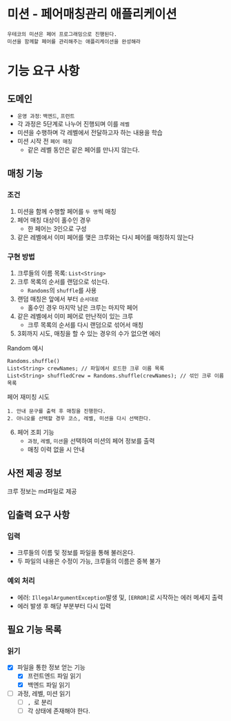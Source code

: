 # 미션 - 페어매칭관리 애플리케이션
```aidl
우테코의 미션은 페어 프로그래밍으로 진행된다.
미션을 함께할 페어를 관리해주는 애플리케이션을 완성해라
```

# 기능 요구 사항

## 도메인
- `운영 과정`: `백엔드`, `프런트`
- 각 과정은 5단계로 나누어 진행되며 이를 `레벨`
- 미션을 수행하며 각 레벨에서 전달하고자 하는 내용을 학습
- 미션 시작 전 `페어 매칭`
  - 같은 레벨 동안은 같은 페어를 만나지 않는다.


## 매칭 기능

### 조건
1. 미션을 함께 수행할 페어를 `두 명`씩 매칭
2. 페어 매칭 대상이 홀수인 경우
   - 한 페어는 3인으로 구성
3. 같은 레벨에서 이미 페어를 맺은 크루와는 다시 페어를 매칭하지 않는다


### 구현 방법
1. 크루들의 이름 목록: `List<String>`
2. 크루 목록의 순서를 랜덤으로 섞는다.
   - `Randoms`의 `shuffle`를 사용
3. 랜덤 매칭은 앞에서 부터 `순서대로`
    - 홀수인 경우 마지막 남은 크루는 마지막 페어
4. 같은 레벨에서 이미 페어로 만난적이 있는 크루
   - 크루 목록의 순서를 다시 랜덤으로 섞어서 매칭
5. 3회까지 시도, 매칭을 할 수 있는 경우의 수가 없으면 에러

Random 예시
```aidl
Randoms.shuffle()
List<String> crewNames; // 파일에서 로드한 크루 이름 목록
List<String> shuffledCrew = Randoms.shuffle(crewNames); // 섞인 크루 이름 목록
```

페어 재미칭 시도
```aidl
1. 안내 문구를 출력 후 매칭을 진행한다.
2. 아니오를 선택할 경우 코스, 레벨, 미션을 다시 선택한다.
```

6. 페어 조회 기능
    - `과정`, `레벨`, `미션`을 선택하여 미션의 페어 정보를 출력
    - 매칭 이력 없을 시 안내

## 사전 제공 정보
크루 정보는 md파일로 제공


## 입출력 요구 사항

### 입력
- 크루들의 이름 및 정보를 파일을 통해 불러온다.
- 두 파일의 내용은 수정이 가능, 크루들의 이름은 중복 불가

### 예외 처리
- 에러: `IllegalArgumentException`발생 및, `[ERROR]`로 시작하는 에러 메세지 출력
- 에러 발생 후 해당 부분부터 다시 입력


## 필요 기능 목록
### 읽기
- [x] 파일을 통한 정보 얻는 기능
   - [x] 프런트엔드 파일 읽기
   - [x] 백엔드 파일 읽기
- [ ] 과정, 레벨, 미션 읽기
  - [ ] `, `로 분리
  - [ ] 각 상태에 존재해야 한다.